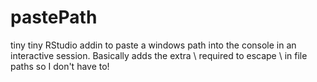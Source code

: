 # pastePath
tiny tiny RStudio addin to paste a windows path into the console in an interactive session.
Basically adds the extra \ required to escape \ in file paths so I don't have to!
